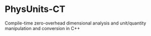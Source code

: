 PhysUnits-CT
============

Compile-time zero-overhead dimensional analysis and unit/quantity manipulation and conversion in C++